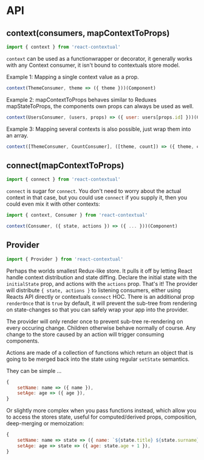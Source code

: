 # API

## context(consumers, mapContextToProps)

```js
import { context } from 'react-contextual'
```

`context` can be used as a functionwrapper or decorator, it generally works with any Context consumer, it isn't bound to contextuals store model.

Example 1: Mapping a single context value as a prop.

```js
context(ThemeConsumer, theme => ({ theme }))(Component)
```

Example 2: mapContextToProps behaves similar to Reduxes mapStateToProps, the components own props can always be used as well.

```js
context(UsersConsumer, (users, props) => ({ user: users[props.id] }))(Component)
```

Example 3: Mapping several contexts is also possible, just wrap them into an array.

```js
context([ThemeConsumer, CountConsumer], ([theme, count]) => ({ theme, count }))(Component)
```

## connect(mapContextToProps)

```js
import { connect } from 'react-contextual'
```

`connect` is sugar for `connect`. You don't need to worry about the actual context in that case, but you could use `connect` if you supply it, then you could even mix it with other contexts:

```js
import { context, Consumer } from 'react-contextual'

context(Consumer, ({ state, actions }) => ({ ... }))(Component)
```

## Provider

```js
import { Provider } from 'react-contextual'
```

Perhaps the worlds smallest Redux-like store. It pulls it off by letting React handle context distribution and state diffing. Declare the initial state with the `initialState` prop, and actions with the `actions` prop. That's it! The provider will distribute `{ state, actions }` to listening consumers, either using Reacts API directly or contextuals `connect` HOC. There is an additional prop `renderOnce` that is `true` by default, it will prevent the sub-tree from rendering on state-changes so that you can safely wrap your app into the provider.

The provider will only render once to prevent sub-tree re-rendering on every occuring change. Children otherwise behave normally of course. Any change to the store caused by an action will trigger consuming components.

Actions are made of a collection of functions which return an object that is going to be merged back into the state using regular `setState` semantics.

They can be simple ...

```js
{
    setName: name => ({ name }),
    setAge: age => ({ age }),
}
```

Or slightly more complex when you pass functions instead, which allow you to access the stores state, useful for computed/derived props, composition, deep-merging or memoization:

```js
{
    setName: name => state => ({ name: `${state.title} ${state.surname}` },
    setAge: age => state => ({ age: state.age + 1 }),
}
```